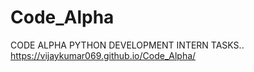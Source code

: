 # Code_Alpha
CODE ALPHA PYTHON DEVELOPMENT INTERN TASKS..
https://vijaykumar069.github.io/Code_Alpha/
